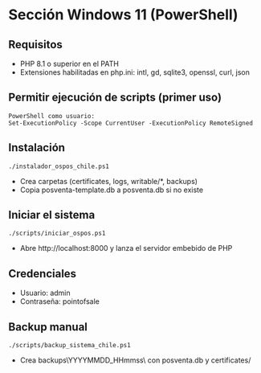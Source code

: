 # Sección Windows 11 (PowerShell)

## Requisitos
- PHP 8.1 o superior en el PATH
- Extensiones habilitadas en php.ini: intl, gd, sqlite3, openssl, curl, json

## Permitir ejecución de scripts (primer uso)
```
PowerShell como usuario:
Set-ExecutionPolicy -Scope CurrentUser -ExecutionPolicy RemoteSigned
```

## Instalación
```
./instalador_ospos_chile.ps1
```
- Crea carpetas (certificates, logs, writable/*, backups)
- Copia posventa-template.db a posventa.db si no existe

## Iniciar el sistema
```
./scripts/iniciar_ospos.ps1
```
- Abre http://localhost:8000 y lanza el servidor embebido de PHP

## Credenciales
- Usuario: admin
- Contraseña: pointofsale

## Backup manual
```
./scripts/backup_sistema_chile.ps1
```
- Crea backups\YYYYMMDD_HHmmss\ con posventa.db y certificates/

